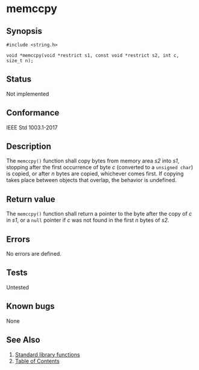 # memccpy

## Synopsis

`#include <string.h>`

`void *memccpy(void *restrict s1, const void *restrict s2, int c, size_t n);`

## Status

Not implemented

## Conformance

IEEE Std 1003.1-2017

## Description

The `memccpy()` function shall copy bytes from memory area _s2_ into _s1_, stopping after the first occurrence of byte
_c_ (converted to a `unsigned char`) is copied, or after _n_ bytes are copied, whichever comes first. If copying takes
place between objects that overlap, the behavior is undefined.

## Return value

The `memccpy()` function shall return a pointer to the byte after the copy of _c_ in _s1_, or a `null` pointer if _c_
was not found in the first _n_ bytes of _s2_.

## Errors

No errors are defined.

## Tests

Untested

## Known bugs

None

## See Also

1. [Standard library functions](../index.md)
2. [Table of Contents](../../../index.md)
